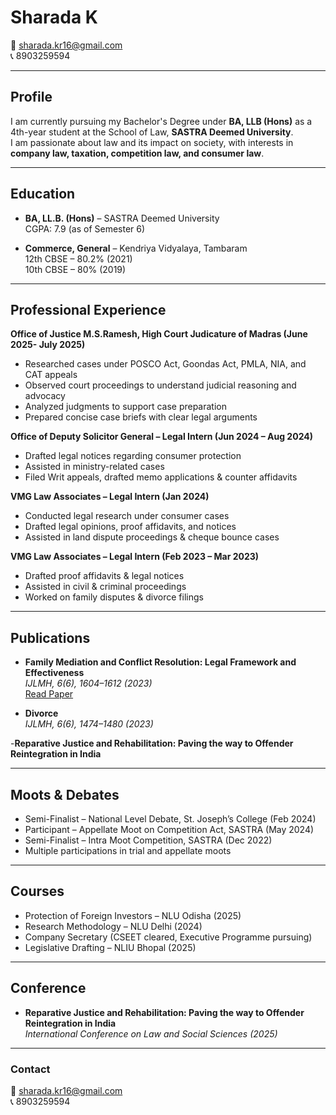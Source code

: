 # Sharada K

📧 [sharada.kr16@gmail.com](mailto:sharada.kr16@gmail.com)  
📞 8903259594  

---

## Profile
I am currently pursuing my Bachelor's Degree under **BA, LLB (Hons)** as a 4th-year student at the School of Law, **SASTRA Deemed University**.  
I am passionate about law and its impact on society, with interests in **company law, taxation, competition law, and consumer law**.

---

## Education
- **BA, LL.B. (Hons)** – SASTRA Deemed University  
  CGPA: 7.9 (as of Semester 6)  

- **Commerce, General** – Kendriya Vidyalaya, Tambaram  
  12th CBSE – 80.2% (2021)  
  10th CBSE – 80% (2019)  

---

## Professional Experience
**Office of Justice M.S.Ramesh, High Court Judicature of Madras (June 2025- July 2025)**
- Researched cases under POSCO Act, Goondas Act, PMLA, NIA, and CAT appeals  
- Observed court proceedings to understand judicial reasoning and advocacy  
- Analyzed judgments to support case preparation  
- Prepared concise case briefs with clear legal arguments
  
**Office of Deputy Solicitor General – Legal Intern (Jun 2024 – Aug 2024)**  
- Drafted legal notices regarding consumer protection  
- Assisted in ministry-related cases  
- Filed Writ appeals, drafted memo applications & counter affidavits  

**VMG Law Associates – Legal Intern (Jan 2024)**  
- Conducted legal research under consumer cases  
- Drafted legal opinions, proof affidavits, and notices  
- Assisted in land dispute proceedings & cheque bounce cases  

**VMG Law Associates – Legal Intern (Feb 2023 – Mar 2023)**  
- Drafted proof affidavits & legal notices  
- Assisted in civil & criminal proceedings  
- Worked on family disputes & divorce filings  

---

## Publications
- **Family Mediation and Conflict Resolution: Legal Framework and Effectiveness**  
  *IJLMH, 6(6), 1604–1612 (2023)*  
  [Read Paper](https://doij.org/10.10000/IJLMH.116282)  

- **Divorce**  
  *IJLMH, 6(6), 1474–1480 (2023)*

-**Reparative Justice and Rehabilitation: Paving the way to Offender Reintegration in India**

---

## Moots & Debates
- Semi-Finalist – National Level Debate, St. Joseph’s College (Feb 2024)  
- Participant – Appellate Moot on Competition Act, SASTRA (May 2024)  
- Semi-Finalist – Intra Moot Competition, SASTRA (Dec 2022)  
- Multiple participations in trial and appellate moots  

---

## Courses
- Protection of Foreign Investors – NLU Odisha (2025)  
- Research Methodology – NLU Delhi (2024)  
- Company Secretary (CSEET cleared, Executive Programme pursuing)  
- Legislative Drafting – NLIU Bhopal (2025)  

---

## Conference
- **Reparative Justice and Rehabilitation: Paving the way to Offender Reintegration in India**  
  *International Conference on Law and Social Sciences (2025)*  

---

### Contact
📧 [sharada.kr16@gmail.com](mailto:sharada.kr16@gmail.com)  
📞 8903259594  
